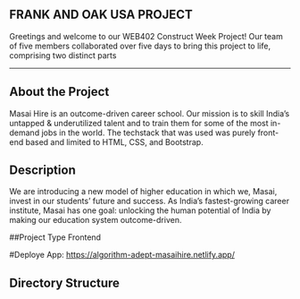 ## FRANK AND OAK USA PROJECT
Greetings and welcome to our WEB402 Construct Week Project! Our team of five members collaborated over five days to bring this project to life, comprising two distinct parts

______________________________________________________________________________________________
## About the Project
Masai Hire is an outcome-driven career school. Our mission is to skill India’s untapped & underutilized talent and to train them for some of the most in-demand jobs in the world. The techstack that was used was purely front-end based and limited to HTML, CSS, and Bootstrap.
## Description
We are introducing a new model of higher education in which we, Masai, invest in our students’ future and success. As India’s fastest-growing career institute, Masai has one goal: unlocking the human potential of India by making our education system outcome-driven.

##Project Type
Frontend

#Deploye App: https://algorithm-adept-masaihire.netlify.app/
## Directory Structure
